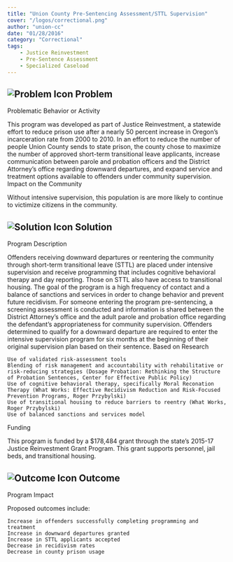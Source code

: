 ```yaml
---
title: "Union County Pre-Sentencing Assessment/STTL Supervision"
cover: "/logos/correctional.png"
author: "union-cc"
date: "01/28/2016"
category: "Correctional"
tags:
    - Justice Reinvestment
    - Pre-Sentence Assessment
    - Specialized Caseload
---
```


## ![Problem Icon](https://github.com/google/material-design-icons/raw/master/alert/1x_web/ic_error_outline_black_48dp.png "Problem") Problem

Problematic Behavior or Activity

This program was developed as part of Justice Reinvestment, a statewide effort to reduce prison use after a nearly 50 percent increase in Oregon’s incarceration rate from 2000 to 2010. In an effort to reduce the number of people Union County sends to state prison, the county chose to maximize the number of approved short-term transitional leave applicants, increase communication between parole and probation officers and the District Attorney’s office regarding downward departures, and expand service and treatment options available to offenders under community supervision.
Impact on the Community

Without intensive supervision, this population is are more likely to continue to victimize citizens in the community.

## ![Solution Icon](https://github.com/google/material-design-icons/raw/master/action/1x_web/ic_lightbulb_outline_black_48dp.png "Solution") Solution

Program Description

Offenders receiving downward departures or reentering the community through short-term transitional leave (STTL) are placed under intensive supervision and receive programming that includes cognitive behavioral therapy and day reporting. Those on STTL also have access to transitional housing. The goal of the program is a high frequency of contact and a balance of sanctions and services in order to change behavior and prevent future recidivism.
For someone entering the program pre-sentencing, a screening assessment is conducted and information is shared between the District Attorney’s office and the adult parole and probation office regarding the defendant’s appropriateness for community supervision. Offenders determined to qualify for a downward departure are required to enter the intensive supervision program for six months at the beginning of their original supervision plan based on their sentence.
Based on Research

    Use of validated risk-assessment tools
    Blending of risk management and accountability with rehabilitative or risk-reducing strategies (Dosage Probation: Rethinking the Structure of Probation Sentences, Center for Effective Public Policy)
    Use of cognitive behavioral therapy, specifically Moral Reconation Therapy (What Works: Effective Recidivism Reduction and Risk-Focused Prevention Programs, Roger Przybylski)
    Use of transitional housing to reduce barriers to reentry (What Works, Roger Przybylski)
    Use of balanced sanctions and services model

Funding

This program is funded by a $178,484 grant through the state’s 2015-17 Justice Reinvestment Grant Program. This grant supports personnel, jail beds, and transitional housing.

## ![Outcome Icon](https://github.com/google/material-design-icons/raw/master/action/1x_web/ic_view_list_black_48dp.png "Outcome") Outcome

Program Impact

Proposed outcomes include:

    Increase in offenders successfully completing programming and treatment
    Increase in downward departures granted
    Increase in STTL applicants accepted
    Decrease in recidivism rates
    Decrease in county prison usage
